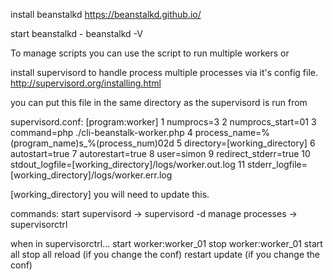 install beanstalkd
https://beanstalkd.github.io/

start beanstalkd - beanstalkd -V

To manage scripts you can use the script to run multiple workers or 

install supervisord to handle process multiple processes via it's config file.
http://supervisord.org/installing.html

you can put this file in the same directory as the supervisord is run from

supervisord.conf:
[program:worker]
   1 numprocs=3
   2 numprocs_start=01
   3 command=php ./cli-beanstalk-worker.php
   4 process_name=%(program_name)s_%(process_num)02d
   5 directory=[working_directory]
   6 autostart=true
   7 autorestart=true
   8 user=simon
   9 redirect_stderr=true
  10 stdout_logfile=[working_directory]/logs/worker.out.log
  11 stderr_logfile=[working_directory]/logs/worker.err.log

[working_directory] you will need to update this.

commands:
start supervisord -> supervisord -d
manage processes -> supervisorctrl

when in supervisorctrl...
start worker:worker_01
stop worker:worker_01
start all
stop all
reload (if you change the conf)
restart
update (if you change the conf)